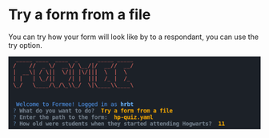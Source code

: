 # Try a form from a file

You can try how your form will look like by to a respondant, you can use the try option.

![Trying a form](../docs_assets/images/screenshots/5-Formee.png)